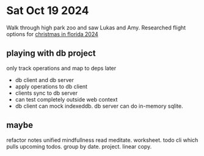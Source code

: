 # Sat Oct 19 2024
Walk through high park zoo and saw Lukas and Amy.
Researched flight options for [christmas in florida 2024](./christmas-in-florida-2024.md)


## playing with db project


only track operations and map to deps later


- db client and db server 
- apply operations to db client
- clients sync to db server
- can test completely outside web context
- db client can mock indexeddb. db server can do in-memory sqlite.





## maybe
refactor notes
unified mindfullness
read
meditate. worksheet.
todo cli which pulls upcoming todos. group by date.
project. linear copy.  